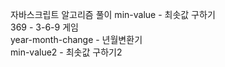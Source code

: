 자바스크립트 알고리즘 풀이
min-value - 최솟값 구하기<br>
369 - 3-6-9 게임 <br>
year-month-change - 년월변환기<br>
min-value2 - 최솟값 구하기2<br>